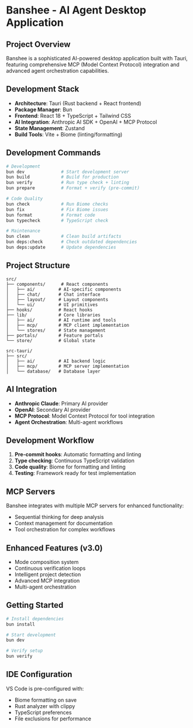 # Banshee - AI Agent Desktop Application

## Project Overview
Banshee is a sophisticated AI-powered desktop application built with Tauri, featuring comprehensive MCP (Model Context Protocol) integration and advanced agent orchestration capabilities.

## Development Stack
- **Architecture**: Tauri (Rust backend + React frontend)
- **Package Manager**: Bun
- **Frontend**: React 18 + TypeScript + Tailwind CSS
- **AI Integration**: Anthropic AI SDK + OpenAI + MCP Protocol
- **State Management**: Zustand
- **Build Tools**: Vite + Biome (linting/formatting)

## Development Commands
```bash
# Development
bun dev              # Start development server
bun build            # Build for production
bun verify           # Run type check + linting
bun prepare          # Format + verify (pre-commit)

# Code Quality
bun check            # Run Biome checks
bun fix              # Fix Biome issues
bun format           # Format code
bun typecheck        # TypeScript check

# Maintenance
bun clean            # Clean build artifacts
bun deps:check       # Check outdated dependencies
bun deps:update      # Update dependencies
```

## Project Structure
```
src/
├── components/      # React components
│   ├── ai/         # AI-specific components
│   ├── chat/       # Chat interface
│   ├── layout/     # Layout components
│   └── ui/         # UI primitives
├── hooks/          # React hooks
├── lib/            # Core libraries
│   ├── ai/         # AI runtime and tools
│   ├── mcp/        # MCP client implementation
│   └── stores/     # State management
├── portals/        # Feature portals
└── store/          # Global state

src-tauri/
├── src/
│   ├── ai/         # AI backend logic
│   ├── mcp/        # MCP server implementation
│   └── database/   # Database layer
```

## AI Integration
- **Anthropic Claude**: Primary AI provider
- **OpenAI**: Secondary AI provider
- **MCP Protocol**: Model Context Protocol for tool integration
- **Agent Orchestration**: Multi-agent workflows

## Development Workflow
1. **Pre-commit hooks**: Automatic formatting and linting
2. **Type checking**: Continuous TypeScript validation
3. **Code quality**: Biome for formatting and linting
4. **Testing**: Framework ready for test implementation

## MCP Servers
Banshee integrates with multiple MCP servers for enhanced functionality:
- Sequential thinking for deep analysis
- Context management for documentation
- Tool orchestration for complex workflows

## Enhanced Features (v3.0)
- Mode composition system
- Continuous verification loops
- Intelligent project detection
- Advanced MCP integration
- Multi-agent orchestration

## Getting Started
```bash
# Install dependencies
bun install

# Start development
bun dev

# Verify setup
bun verify
```

## IDE Configuration
VS Code is pre-configured with:
- Biome formatting on save
- Rust analyzer with clippy
- TypeScript preferences
- File exclusions for performance
